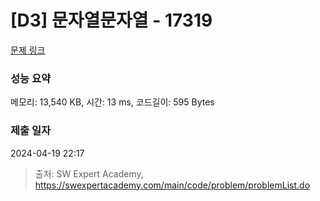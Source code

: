 # [D3] 문자열문자열 - 17319 

[문제 링크](https://swexpertacademy.com/main/code/problem/problemDetail.do?contestProbId=AYgEiwbKy48DFARP) 

### 성능 요약

메모리: 13,540 KB, 시간: 13 ms, 코드길이: 595 Bytes

### 제출 일자

2024-04-19 22:17



> 출처: SW Expert Academy, https://swexpertacademy.com/main/code/problem/problemList.do